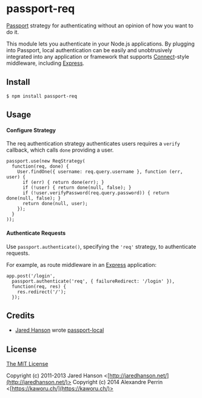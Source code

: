 # passport-req

[Passport](http://passportjs.org/) strategy for authenticating without an
opinion of how you want to do it.

This module lets you authenticate in your Node.js applications. By plugging
into Passport, local authentication can be easily and unobtrusively integrated
into any application or framework that supports
[Connect](http://www.senchalabs.org/connect/)-style middleware, including
[Express](http://expressjs.com/).

## Install

    $ npm install passport-req

## Usage

#### Configure Strategy

The req authentication strategy authenticates users requires a `verify`
callback, which calls `done` providing a user.

    passport.use(new ReqStrategy(
      function(req, done) {
        User.findOne({ username: req.query.username }, function (err, user) {
          if (err) { return done(err); }
          if (!user) { return done(null, false); }
          if (!user.verifyPassword(req.query.password)) { return done(null, false); }
          return done(null, user);
        });
      }
    ));

#### Authenticate Requests

Use `passport.authenticate()`, specifying the `'req'` strategy, to
authenticate requests.

For example, as route middleware in an [Express](http://expressjs.com/)
application:

    app.post('/login',
      passport.authenticate('req', { failureRedirect: '/login' }),
      function(req, res) {
        res.redirect('/');
      });

## Credits

  - [Jared Hanson](http://github.com/jaredhanson) wrote
    [passport-local](https://github.com/jaredhanson/passport-local)

## License

[The MIT License](http://opensource.org/licenses/MIT)

Copyright (c) 2011-2013 Jared Hanson <[http://jaredhanson.net/](http://jaredhanson.net/)>
Copyright (c) 2014 Alexandre Perrin <[https://kaworu.ch/](https://kaworu.ch/)>
